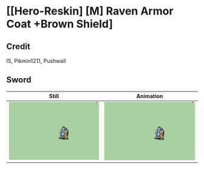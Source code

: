 # [\[Hero-Reskin\] \[M\] Raven Armor Coat +Brown Shield]

## Credit

IS, Pikmin1211, Pushwall

## Sword

| Still | Animation |
| :---: | :-------: |
| ![Sword still](./Sword_000.png) | ![Sword animation](./Sword.gif) |
